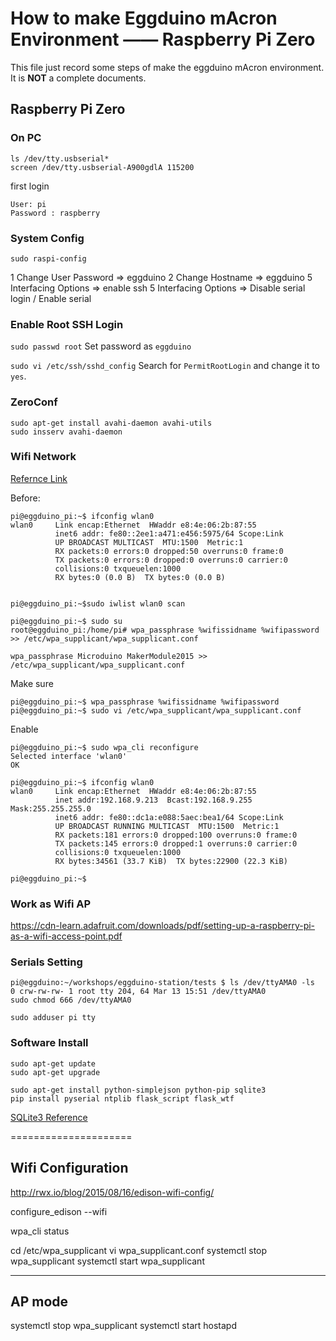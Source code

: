 # How to make Eggduino mAcron Environment —— Raspberry Pi Zero

This file just record some steps of make the eggduino mAcron environment.
It is **NOT** a complete documents.

## Raspberry Pi Zero

### On PC

    ls /dev/tty.usbserial*
    screen /dev/tty.usbserial-A900gdlA 115200

first login

    User: pi
    Password : raspberry

### System Config

`sudo raspi-config`

1 Change User Password => eggduino
2 Change Hostname => eggduino
5 Interfacing Options => enable ssh
5 Interfacing Options => Disable serial login / Enable serial

### Enable Root SSH Login

`sudo passwd root`
Set password as `eggduino`

`sudo vi /etc/ssh/sshd_config`
Search for `PermitRootLogin` and change it to `yes`.

### ZeroConf

    sudo apt-get install avahi-daemon avahi-utils
    sudo insserv avahi-daemon

### Wifi Network

[Refernce Link](https://www.raspberrypi.org/documentation/configuration/wireless/wireless-cli.md)

Before: 

	pi@eggduino_pi:~$ ifconfig wlan0
	wlan0     Link encap:Ethernet  HWaddr e8:4e:06:2b:87:55
	          inet6 addr: fe80::2ee1:a471:e456:5975/64 Scope:Link
	          UP BROADCAST MULTICAST  MTU:1500  Metric:1
	          RX packets:0 errors:0 dropped:50 overruns:0 frame:0
	          TX packets:0 errors:0 dropped:0 overruns:0 carrier:0
	          collisions:0 txqueuelen:1000
	          RX bytes:0 (0.0 B)  TX bytes:0 (0.0 B)


	pi@eggduino_pi:~$sudo iwlist wlan0 scan

	pi@eggduino_pi:~$ sudo su
	root@eggduino_pi:/home/pi# wpa_passphrase %wifissidname %wifipassword >> /etc/wpa_supplicant/wpa_supplicant.conf
	
	wpa_passphrase Microduino MakerModule2015 >> /etc/wpa_supplicant/wpa_supplicant.conf

Make sure

	pi@eggduino_pi:~$ wpa_passphrase %wifissidname %wifipassword
	pi@eggduino_pi:~$ sudo vi /etc/wpa_supplicant/wpa_supplicant.conf

Enable 

	pi@eggduino_pi:~$ sudo wpa_cli reconfigure
	Selected interface 'wlan0'
	OK

	pi@eggduino_pi:~$ ifconfig wlan0
	wlan0     Link encap:Ethernet  HWaddr e8:4e:06:2b:87:55
	          inet addr:192.168.9.213  Bcast:192.168.9.255  Mask:255.255.255.0
	          inet6 addr: fe80::dc1a:e088:5aec:bea1/64 Scope:Link
	          UP BROADCAST RUNNING MULTICAST  MTU:1500  Metric:1
	          RX packets:181 errors:0 dropped:100 overruns:0 frame:0
	          TX packets:145 errors:0 dropped:1 overruns:0 carrier:0
	          collisions:0 txqueuelen:1000
	          RX bytes:34561 (33.7 KiB)  TX bytes:22900 (22.3 KiB)

	pi@eggduino_pi:~$

### Work as Wifi AP

https://cdn-learn.adafruit.com/downloads/pdf/setting-up-a-raspberry-pi-as-a-wifi-access-point.pdf 

### Serials Setting

    pi@eggduino:~/workshops/eggduino-station/tests $ ls /dev/ttyAMA0 -ls
    0 crw-rw-rw- 1 root tty 204, 64 Mar 13 15:51 /dev/ttyAMA0
    sudo chmod 666 /dev/ttyAMA0
    
    sudo adduser pi tty

### Software Install

    sudo apt-get update
    sudo apt-get upgrade
    
    sudo apt-get install python-simplejson python-pip sqlite3
    pip install pyserial ntplib flask_script flask_wtf
    
[SQLite3 Reference](https://iotbytes.wordpress.com/sqlite-db-on-raspberry-pi/)

=====================


## Wifi Configuration

http://rwx.io/blog/2015/08/16/edison-wifi-config/

configure_edison --wifi

wpa_cli status

cd /etc/wpa_supplicant
vi wpa_supplicant.conf
systemctl stop wpa_supplicant
systemctl start wpa_supplicant

--------------
AP mode
--------------

systemctl stop wpa_supplicant
systemctl start hostapd




